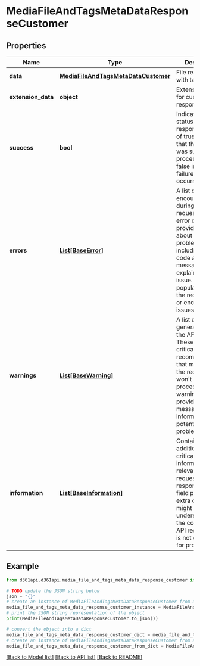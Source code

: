 # MediaFileAndTagsMetaDataResponseCustomer


## Properties

Name | Type | Description | Notes
------------ | ------------- | ------------- | -------------
**data** | [**MediaFileAndTagsMetaDataCustomer**](MediaFileAndTagsMetaDataCustomer.md) | File response with tag data | [optional] 
**extension_data** | **object** | Extension data for customer API response | [optional] 
**success** | **bool** | Indicates the status of the API response. A value of true signifies that the request was successfully processed, while false indicates a failure or error occurred. | [optional] 
**errors** | [**List[BaseError]**](BaseError.md) | A list of errors encountered during the API request. Each error object provides details about the problem, including an error code and a message explaining the issue. This field is populated when the request fails or encounters issues. | [optional] 
**warnings** | [**List[BaseWarning]**](BaseWarning.md) | A list of warnings generated during the API request. These are non-critical issues or recommendations that might affect the request but won&#39;t stop it from processing. Each warning object provides a message to inform the user of potential problems. | [optional] 
**information** | [**List[BaseInformation]**](BaseInformation.md) | Contains additional non-critical information relevant to the request or response. This field provides extra details that might assist in understanding the context of the API response but is not essential for processing. | [optional] 

## Example

```python
from d361api.d361api.media_file_and_tags_meta_data_response_customer import MediaFileAndTagsMetaDataResponseCustomer

# TODO update the JSON string below
json = "{}"
# create an instance of MediaFileAndTagsMetaDataResponseCustomer from a JSON string
media_file_and_tags_meta_data_response_customer_instance = MediaFileAndTagsMetaDataResponseCustomer.from_json(json)
# print the JSON string representation of the object
print(MediaFileAndTagsMetaDataResponseCustomer.to_json())

# convert the object into a dict
media_file_and_tags_meta_data_response_customer_dict = media_file_and_tags_meta_data_response_customer_instance.to_dict()
# create an instance of MediaFileAndTagsMetaDataResponseCustomer from a dict
media_file_and_tags_meta_data_response_customer_from_dict = MediaFileAndTagsMetaDataResponseCustomer.from_dict(media_file_and_tags_meta_data_response_customer_dict)
```
[[Back to Model list]](../README.md#documentation-for-models) [[Back to API list]](../README.md#documentation-for-api-endpoints) [[Back to README]](../README.md)


